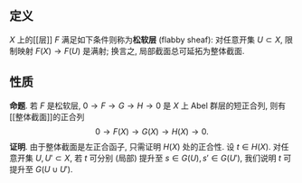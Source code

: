 
## 定义

$X$ 上的[[层]] $F$ 满足如下条件则称为**松软层** (flabby sheaf): 对任意开集 $U\subset X$, 限制映射 $F(X)\to F(U)$ 是满射; 换言之, 局部截面总可延拓为整体截面.

## 性质

**命题**. 若 $F$ 是松软层, $0\to F\to G\to H\to 0$ 是 $X$ 上 Abel 群层的短正合列, 则有[[整体截面]]的正合列
$$
0\to F(X)\to G(X) \to H(X) \to 0.
$$
**证明**. 由于整体截面是左正合函子, 只需证明 $H(X)$ 处的正合性. 设 $t\in H(X)$. 对任意开集 $U,U'\subset X$, 若 $t$ 可分别 (局部) 提升至 $s\in G(U),s'\in G(U')$, 我们说明 $t$ 可提升至 $G(U\cup U')$.